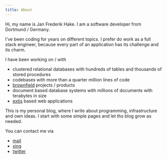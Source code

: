 ```yaml
---
title: About
---
```


Hi, my name is Jan Frederik Hake. I am a software developer from Dortmund / Germany. 

I've been coding for years on different topics.
I prefer do work as a full stack engineer, because every part of an application has its challenge and its charm. 

I have been working on / with

* clustered relational databases with hundreds of tables and thousands of stored procedures
* codebases with more than a quarter million lines of code
* [brownfield](http://en.wikipedia.org/wiki/Brownfield_(software_development)) projects / products
* document based database systems with millions of documents with terabytes in size
* [extjs](http://www.sencha.com/products/extjs/) based web applications

This is my personal blog, where I write about programming, infrastructure and own ideas. 
I start with some simple pages and let ths blog grow as needed.

You can contact me via

* [mail](mailto:jan_hake@gmx.de)
* [xing](https://www.xing.com/profile/JanFrederik_Hake)
* [twitter](https:/www.twitter.com/enter_haken)

